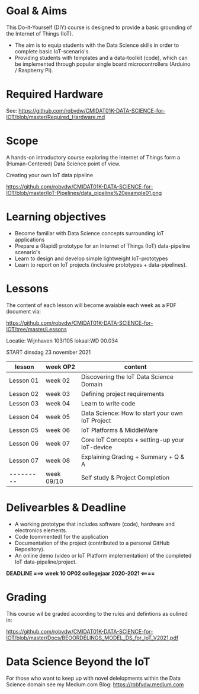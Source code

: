 # Goal & Aims
This Do-it-Yourself (DIY) course is designed to provide a basic grounding of the Internet of Things (IoT).

* The aim is to equip students with the Data Science skills in order to complete basic IoT-scenario's. 
* Providing students with templates and a data-toolkit (code), which can be implemented through popular single board microcontrollers (Arduino / Raspberry Pi).

# Required Hardware
See: https://github.com/robvdw/CMIDAT01K-DATA-SCIENCE-for-IOT/blob/master/Required_Hardware.md

# Scope
A hands-on introductory course exploring the Internet of Things form a (Human-Centered) Data Science point of view.

Creating your own IoT data pipeline 

https://github.com/robvdw/CMIDAT01K-DATA-SCIENCE-for-IOT/blob/master/IoT-Pipelines/data_pipeline%20example01.png

# Learning objectives
* Become familiar with Data Science concepts surrounding IoT applications
* Prepare a (Rapid) prototype for an Internet of Things (IoT) data-pipeline scenario's
* Learn to design and develop simple lightweight IoT-prototypes
* Learn to report on IoT projects (inclusive prototypes + data-pipelines).

# Lessons
The content of each lesson will become avaiable each week as a PDF document via: 

https://github.com/robvdw/CMIDAT01K-DATA-SCIENCE-for-IOT/tree/master/Lessons

Locatie: Wijnhaven 103/105   lokaal:WD 00.034

START dinsdag 23 november 2021

| lesson  | week OP2 | content
| ------------- | ------------- | ------------- |
Lesson 01 |  week 02	| Discovering the IoT Data Science Domain 
Lesson 02 |  week 03 	| Defining project requirements 
Lesson 03 |  week 04 	| Learn to write code
Lesson 04 |  week 05 	| Data Science: How to start your own IoT Project
Lesson 05 |  week 06 	| IoT Platforms & MiddleWare
Lesson 06 |  week 07 	| Core IoT Concepts + setting-up your IoT-device
Lesson 07 |  week 08 	| Explaining Grading + Summary + Q & A
--------- |  week 09/10 	| Self study & Project Completion


# Delivearbles & Deadline
* A working prototype that includes software (code), hardware and electronics elements.
* Code (commented) for the application
* Documentation of the project (contributed to a personal GitHub Repository).
* An online demo (video or IoT Platform implementation) of the completed IoT data-pipeline/project.

__DEADLINE ===> week 10 OP02 collegejaar 2020-2021 <====__

# Grading
This course wil be graded acoording to the rules and defintions as oulined in: 

https://github.com/robvdw/CMIDAT01K-DATA-SCIENCE-for-IOT/blob/master/Docs/BEOORDELINGS_MODEL_DS_for_IoT_V2021.pdf

# Data Science Beyond the IoT
For those who want to keep up with novel delelopments within the Data Science domain see my Medium.com Blog: https://robfvdw.medium.com

